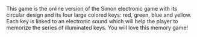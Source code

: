 This game is the online version of the Simon electronic game with its circular design and its four large colored keys: red, green, blue and yellow. Each key is linked to an electronic sound which will help the player to memorize the series of illuminated keys. You will love this memory game!
